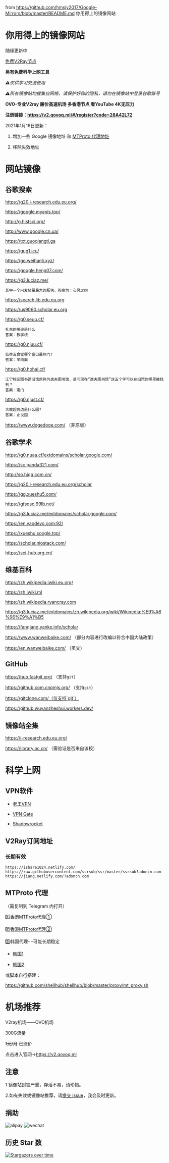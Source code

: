 from https://github.com/hmsjy2017/Google-Mirrors/blob/master/README.md
你用得上的镜像网站

# 你用得上的镜像网站
随缘更新中

[免费V2Ray节点](#v2ray订阅地址)

**另有免费科学上网工具**

*⚠️仅供学习交流使用*

*⚠所有镜像站均搜集自网络，请保护好你的隐私，请勿在镜像站中登录谷歌账号*

**OVO-专业V2ray 廉价高速机场 多香港节点 看YouTube 4K无压力**

**注册链接：https://v2.qovoq.ml/#/register?code=28A42L72**

2021年1月16日更新：

1. 增加一些 Google 镜像地址 和 [MTProto 代理地址](#mtproto-代理)

2. 移除失效地址

# 网站镜像

## 谷歌搜索

https://g20.i-research.edu.eu.org/

https://google.myapis.top/

http://g.histsci.org/

http://www.google.cn.ua/

https://txt.guoqiangti.ga

https://gug1.icu/

https://go.weihanli.xyz/

https://google.heng07.com/

https://g3.luciaz.me/

```````````````````````````````````````````````````
其中一个问发帖量最大的版块，答案为：心灵之约
````````````````````````````````````````````````````
https://search.lib.edu.eu.org

https://us9060.scholar.eu.org

https://g0.seuu.cf/
```
礼东的用途是什么
答案：教学楼
```
https://g0.njuu.cf/
```
仙林五食堂哪个窗口最热门?
答案：羊肉面
```
https://g0.hohai.cf/
```
江宁校区图书馆旧馆原称为逸夫图书馆，请问现在“逸夫图书馆”这五个字可以在旧馆的哪里被找到？
答案：南门
```
https://g0.njust.cf/
```
大教超旁边是什么园?
答案：止戈园
```

https://www.dogedoge.com/ （非原版）

## 谷歌学术

https://g0.nuaa.cf/extdomains/scholar.google.com/

https://sc.panda321.com/

http://so.hiqq.com.cn/

https://g20.i-research.edu.eu.org/scholar

https://gg.xueshu5.com/

https://gfsoso.99lb.net/

https://g3.luciaz.me/extdomains/scholar.google.com/

https://en.yaodeyo.com:92/

https://xueshu.soogle.top/

https://scholar.niostack.com/

https://sci-hub.org.cn/

## 维基百科
https://zh.wikipedia.iwiki.eu.org/

https://zh.iwiki.ml

https://zh.wikipedia.ryancray.com



https://g3.luciaz.me/extdomains/zh.wikipedia.org/wiki/Wikipedia:%E9%A6%96%E9%A1%B5

https://fanqiang.yanke.info/scholar

https://www.wanweibaike.com/ （部分内容进行改编以符合中国大陆政策）

https://en.wanweibaike.com/ （英文）

## GitHub

https://hub.fastgit.org/ （支持`git`）

https://github.com.cnpmjs.org/ （支持`git`）

https://gitclone.com/（仅支持`git`）

https://github.wuyanzheshui.workers.dev/

## 镜像站全集

https://i-research.edu.eu.org/

https://library.ac.cn/ （需验证是否来自该校）

# 科学上网

## VPN软件

- [老王VPN](http://jcijeytbdks.club:5050/WangVPN_55.apk)

- [VPN Gate](https://lanzous.com/ic88zmf)

- [Shadowrocket](https://iamsjy.lanzous.com/iaa2vdg)

## V2Ray订阅地址

### 长期有效
```
https://ishare1024.netlify.com/
https://raw.githubusercontent.com/ssrsub/ssr/master/ssrsub?adoncn.com
https://jiang.netlify.com/?adoncn.com
```

## MTProto 代理
（需复制到 Telegram 内打开）

[1️⃣香港MTProto代理①](https://t.me/proxy?server=76.223.80.186&port=8443&secret=ee6632a7e80aa35a6ba5358de5562398507777772e62696e672e636f6d)

[2️⃣香港MTProto代理②](https://t.me/proxy?server=13.248.199.150&port=8443&secret=ee6632a7e80aa35a6ba5358de5562398507777772e62696e672e636f6d)

3️⃣韩国代理- -可能长期稳定

- [韩国1](https://t.me/proxy?server=agahk.v2raynb.xyz&port=1009&secret=7safY2ZpDA9b4nlEyhVkEG1henVyZS5taWNyb3NvZnQuY29t)

- [韩国2](https://t.me/proxy?server=152.67.198.134&port=443&secret=7safY2ZpDA9b4nlEyhVkEG1henVyZS5taWNyb3NvZnQuY29t)

或脚本自行搭建：

https://github.com/shellhub/shellhub/blob/master/proxy/mt_proxy.sh

# 机场推荐

V2ray机场——OVO机场

300G流量

~~1元/月~~ 已涨价

点击进入官网→https://v2.qovoq.ml


## 注意

1.镜像站封锁严重，存活不易，请珍惜。

2.如有失效或镜像站推荐，请[提交 issue][1]，我会及时更新。

## 捐助
![alipay][2]
![wechat][3]

## 历史 Star 数
[![Stargazers over time](https://starchart.cc/hmsjy2017/Google-Mirrors.svg)](https://starchart.cc/hmsjy2017/Google-Mirrors)



  [1]: https://github.com/hmsjy2017/Google-Mirrors/issues/new
  [2]: https://cdn.jsdelivr.net/gh/hmsjy2017/Google-Mirrors@master/alipay_185x288.jpg
  [3]: https://cdn.jsdelivr.net/gh/hmsjy2017/Google-Mirrors@master/wechat_210x288.png
